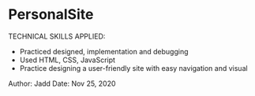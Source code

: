 # PersonalSite
TECHNICAL SKILLS APPLIED:
- Practiced designed, implementation and debugging
- Used HTML, CSS, JavaScript
- Practice designing a user-friendly site with easy navigation and visual 

Author: Jadd
Date: Nov 25, 2020
